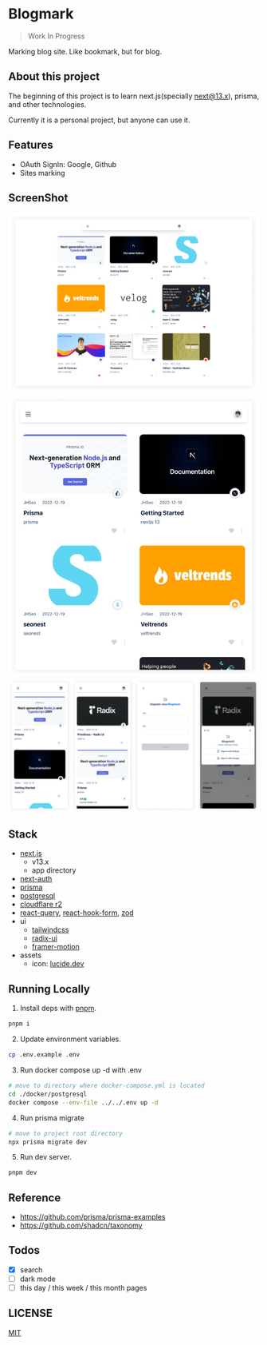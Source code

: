 # Blogmark

> Work In Progress

Marking blog site. Like bookmark, but for blog.

## About this project

The beginning of this project is to learn next.js(specially next@13.x), prisma, and other technologies.

Currently it is a personal project, but anyone can use it.

## Features

- OAuth SignIn: Google, Github
- Sites marking

## ScreenShot

![screen-lg](./__docs/images/screen-lg.png)
![screen-md](./__docs/images/screen-md.png)
![screen-sm](./__docs/images/screen-sm.png)

## Stack

- [next.js](https://beta.nextjs.org/docs/getting-started)
  - v13.x
  - app directory
- [next-auth](https://next-auth.js.org/)
- [prisma](https://www.prisma.io/)
- [postgresql](https://www.postgresql.org/)
- [cloudflare r2](https://developers.cloudflare.com/r2/)
- [react-query](https://tanstack.com/query/v4), [react-hook-form](https://react-hook-form.com/), [zod](https://zod.dev/)
- ui
  - [tailwindcss](https://tailwindcss.com/)
  - [radix-ui](https://www.radix-ui.com/docs/primitives/overview/introduction)
  - [framer-motion](https://www.framer.com/docs/)
- assets
  - icon: [lucide.dev](https://lucide.dev)

## Running Locally

1. Install deps with [pnpm](https://pnpm.io/).

```bash
pnpm i
```

2. Update environment variables.

```bash
cp .env.example .env
```

3. Run docker compose up -d with .env

```bash
# move to directory where docker-compose.yml is located
cd ./docker/postgresql
docker compose --env-file ../../.env up -d
```

4. Run prisma migrate

```bash
# move to project root directory
npx prisma migrate dev
```

5. Run dev server.

```bash
pnpm dev
```

## Reference

- https://github.com/prisma/prisma-examples
- https://github.com/shadcn/taxonomy

## Todos

- [x] search
- [ ] dark mode
- [ ] this day / this week / this month pages

## LICENSE

[MIT](./LICENSE)
